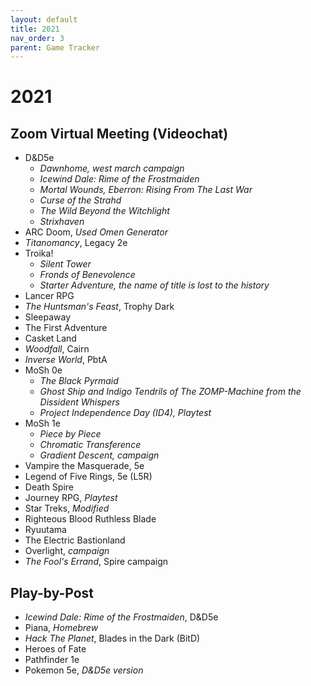 ```yaml
---
layout: default
title: 2021
nav_order: 3
parent: Game Tracker
---
```


# 2021
## Zoom Virtual Meeting (Videochat)
- D&D5e
    - <i>Dawnhome, west march campaign</i>
    - <i>Icewind Dale: Rime of the Frostmaiden</i>
    - <i>Mortal Wounds, Eberron: Rising From The Last War</i>
    - <i>Curse of the Strahd</i>
    - <i>The Wild Beyond the Witchlight</i>
    - <i>Strixhaven</i>
- ARC Doom, <i>Used Omen Generator</i>
- <i>Titanomancy</i>, Legacy 2e
- Troika!
    - <i>Silent Tower</i>
    - <i>Fronds of Benevolence</i>
    - <i>Starter Adventure, the name of title is lost to the history</i>
- Lancer RPG
- <i>The Huntsman's Feast</i>, Trophy Dark
- Sleepaway
- The First Adventure
- Casket Land
- <i>Woodfall</i>, Cairn
- <i>Inverse World</i>, PbtA
- MoSh 0e
    - <i>The Black Pyrmaid</i>
    - <i>Ghost Ship and Indigo Tendrils of The ZOMP-Machine from the Dissident Whispers</i>
    - <i>Project Independence Day (ID4), Playtest</i>
- MoSh 1e
    - <i>Piece by Piece</i>
    - <i>Chromatic Transference</i>
    - <i>Gradient Descent, campaign</i>
- Vampire the Masquerade, 5e
- Legend of Five Rings, 5e (L5R)
- Death Spire
- Journey RPG, <i>Playtest</i>
- Star Treks, <i>Modified</i>
- Righteous Blood Ruthless Blade
- Ryuutama
- The Electric Bastionland
- Overlight, <i>campaign</i>
- <i>The Fool's Errand</i>, Spire campaign

## Play-by-Post
- <i>Icewind Dale: Rime of the Frostmaiden</i>, D&D5e
- Piana, <i>Homebrew</i>
- <i>Hack The Planet</i>, Blades in the Dark (BitD)
- Heroes of Fate
- Pathfinder 1e
- Pokemon 5e, <i>D&D5e version</i>